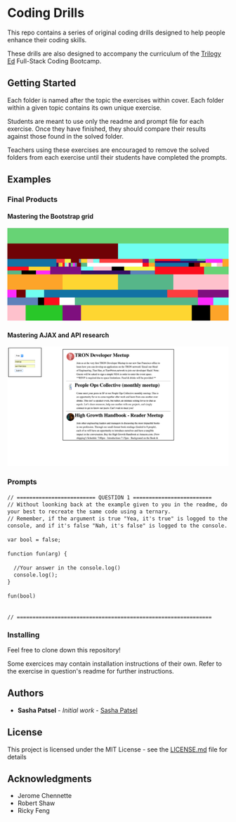 # Coding Drills

This repo contains a series of original coding drills designed to help people enhance their coding skills. 

These drills are also designed to accompany the curriculum of the [Trilogy Ed](https://www.trilogyed.com/) Full-Stack Coding Bootcamp.

## Getting Started

Each folder is named after the topic the exercises within cover. Each folder within a given topic contains its own unique exercise. 

Students are meant to use only the readme and prompt file for each exercise. Once they have finished, they should compare their results against those found in the solved folder.

Teachers using these exercises are encouraged to remove the solved folders from each exercise until their students have completed the prompts. 


## Examples

### Final Products

#### Mastering the Bootstrap grid
<img src="bootstrap/41/grid.png">


#### Mastering AJAX and API research
<img src="ajax/02/demo.png">

### Prompts

```
// ========================= QUESTION 1 =========================
// Without loonking back at the example given to you in the readme, do your best to recreate the same code using a ternary.
// Remember, if the argument is true "Yea, it's true" is logged to the console, and if it's false "Nah, it's false" is logged to the console. 

var bool = false;

function fun(arg) {

  //Your answer in the console.log()
  console.log();
}

fun(bool) 


// ==============================================================
```

### Installing

Feel free to clone down this repository!

Some exercices may contain installation instructions of their own. Refer to the exercise in question's readme for further instructions.

## Authors

* **Sasha Patsel** - *Initial work* - [Sasha Patsel](https://github.com/SashaPatsel)

## License

This project is licensed under the MIT License - see the [LICENSE.md](LICENSE.md) file for details

## Acknowledgments

* Jerome Chennette 
* Robert Shaw
* Ricky Feng

